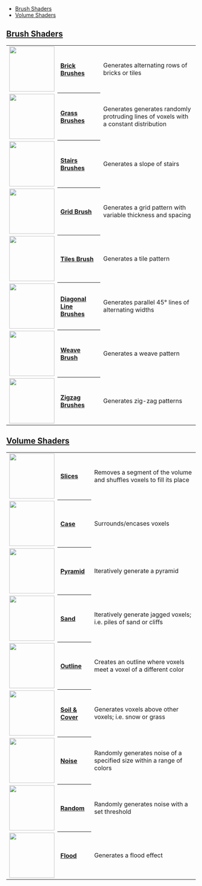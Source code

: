 - [Brush Shaders](#brush-shaders)
- [Volume Shaders](#volume-shaders)

## [Brush Shaders](brush-shaders)

<!-- LIST brushes 120 -->
<table>
	<tbody>
		<tr>
			<td height="120" align="left"><a href="Brick-Brushes"><img width="120" src="https://s3.amazonaws.com/misc.lachlanmcdonald.com/magicavoxel-shaders/icons1/bricks.png?cache=1594058864" alt=""></a></td>
			<th align="left"><a href="Brick-Brushes">Brick Brushes</a></th>
			<td>Generates alternating rows of bricks or tiles</td>
		</tr>
		<tr>
			<td height="120" align="left"><a href="Grass-Brushes"><img width="120" src="https://s3.amazonaws.com/misc.lachlanmcdonald.com/magicavoxel-shaders/icons1/grass.png?cache=1594058864" alt=""></a></td>
			<th align="left"><a href="Grass-Brushes">Grass Brushes</a></th>
			<td>Generates generates randomly protruding lines of voxels with a constant distribution</td>
		</tr>
		<tr>
			<td height="120" align="left"><a href="Stairs-Brushes"><img width="120" src="https://s3.amazonaws.com/misc.lachlanmcdonald.com/magicavoxel-shaders/icons1/stairs.png?cache=1594058864" alt=""></a></td>
			<th align="left"><a href="Stairs-Brushes">Stairs Brushes</a></th>
			<td>Generates a slope of stairs</td>
		</tr>
		<tr>
			<td height="120" align="left"><a href="Grid-Brush"><img width="120" src="https://s3.amazonaws.com/misc.lachlanmcdonald.com/magicavoxel-shaders/icons1/grid.png?cache=1594058864" alt=""></a></td>
			<th align="left"><a href="Grid-Brush">Grid Brush</a></th>
			<td>Generates a grid pattern with variable thickness and spacing</td>
		</tr>
		<tr>
			<td height="120" align="left"><a href="Tiles-Brush"><img width="120" src="https://s3.amazonaws.com/misc.lachlanmcdonald.com/magicavoxel-shaders/icons1/tiles.png?cache=1594058864" alt=""></a></td>
			<th align="left"><a href="Tiles-Brush">Tiles Brush</a></th>
			<td>Generates a tile pattern</td>
		</tr>
		<tr>
			<td height="120" align="left"><a href="Diagonal-Line-Brushes"><img width="120" src="https://s3.amazonaws.com/misc.lachlanmcdonald.com/magicavoxel-shaders/icons1/diagonal2.png?cache=1594058864" alt=""></a></td>
			<th align="left"><a href="Diagonal-Line-Brushes">Diagonal Line Brushes</a></th>
			<td>Generates parallel 45° lines of alternating widths</td>
		</tr>
		<tr>
			<td height="120" align="left"><a href="Weave-Brush"><img width="120" src="https://s3.amazonaws.com/misc.lachlanmcdonald.com/magicavoxel-shaders/icons1/weave.png?cache=1594058864" alt=""></a></td>
			<th align="left"><a href="Weave-Brush">Weave Brush</a></th>
			<td>Generates a weave pattern</td>
		</tr>
		<tr>
			<td height="120" align="left"><a href="Zigzag-Brushes"><img width="120" src="https://s3.amazonaws.com/misc.lachlanmcdonald.com/magicavoxel-shaders/icons1/zigzag2.png?cache=1594058864" alt=""></a></td>
			<th align="left"><a href="Zigzag-Brushes">Zigzag Brushes</a></th>
			<td>Generates zig-zag patterns</td>
		</tr>
	</tbody>
</table>
<!-- END -->

## [Volume Shaders](volume-shaders)

<!-- LIST volumes 120 -->
<table>
	<tbody>
		<tr>
			<td height="120" align="left"><a href="slices"><img width="120" src="https://s3.amazonaws.com/misc.lachlanmcdonald.com/magicavoxel-shaders/icons1/slice.png?cache=1594058864" alt=""></a></td>
			<th align="left"><a href="slices">Slices</a></th>
			<td>Removes a segment of the volume and shuffles voxels to fill its place</td>
		</tr>
		<tr>
			<td height="120" align="left"><a href="case"><img width="120" src="https://s3.amazonaws.com/misc.lachlanmcdonald.com/magicavoxel-shaders/icons1/case.png?cache=1594058864" alt=""></a></td>
			<th align="left"><a href="case">Case</a></th>
			<td>Surrounds/encases voxels</td>
		</tr>
		<tr>
			<td height="120" align="left"><a href="pyramid"><img width="120" src="https://s3.amazonaws.com/misc.lachlanmcdonald.com/magicavoxel-shaders/icons1/pyramid.png?cache=1594058864" alt=""></a></td>
			<th align="left"><a href="pyramid">Pyramid</a></th>
			<td>Iteratively generate a pyramid</td>
		</tr>
		<tr>
			<td height="120" align="left"><a href="sand"><img width="120" src="https://s3.amazonaws.com/misc.lachlanmcdonald.com/magicavoxel-shaders/icons1/sand.png?cache=1594058864" alt=""></a></td>
			<th align="left"><a href="sand">Sand</a></th>
			<td>Iteratively generate jagged voxels; i.e. piles of sand or cliffs</td>
		</tr>
		<tr>
			<td height="120" align="left"><a href="outline"><img width="120" src="https://s3.amazonaws.com/misc.lachlanmcdonald.com/magicavoxel-shaders/icons1/outline.png?cache=1594058864" alt=""></a></td>
			<th align="left"><a href="outline">Outline</a></th>
			<td>Creates an outline where voxels meet a voxel of a different color</td>
		</tr>
		<tr>
			<td height="120" align="left"><a href="Soil-&-Cover"><img width="120" src="https://s3.amazonaws.com/misc.lachlanmcdonald.com/magicavoxel-shaders/icons1/soil.png?cache=1594058864" alt=""></a></td>
			<th align="left"><a href="Soil-&-Cover">Soil &amp; Cover</a></th>
			<td>Generates voxels above other voxels; i.e. snow or grass</td>
		</tr>
		<tr>
			<td height="120" align="left"><a href="noise"><img width="120" src="https://s3.amazonaws.com/misc.lachlanmcdonald.com/magicavoxel-shaders/icons1/noise.png?cache=1594058864" alt=""></a></td>
			<th align="left"><a href="noise">Noise</a></th>
			<td>Randomly generates noise of a specified size within a range of colors</td>
		</tr>
		<tr>
			<td height="120" align="left"><a href="random"><img width="120" src="https://s3.amazonaws.com/misc.lachlanmcdonald.com/magicavoxel-shaders/icons1/random.png?cache=1594058864" alt=""></a></td>
			<th align="left"><a href="random">Random</a></th>
			<td>Randomly generates noise with a set threshold</td>
		</tr>
		<tr>
			<td height="120" align="left"><a href="flood"><img width="120" src="https://s3.amazonaws.com/misc.lachlanmcdonald.com/magicavoxel-shaders/icons1/flood.png?cache=1594058864" alt=""></a></td>
			<th align="left"><a href="flood">Flood</a></th>
			<td>Generates a flood effect</td>
		</tr>
	</tbody>
</table>
<!-- END -->

